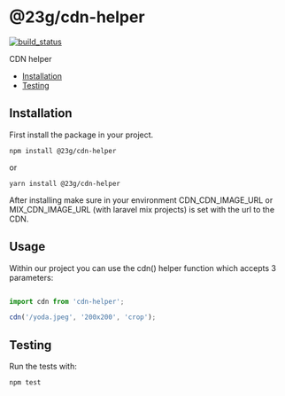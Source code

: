 # @23g/cdn-helper
[![build_status](https://api.travis-ci.org/23G/cdn-helper-js.svg?branch=master)](https://travis-ci.org/23G/cdn-helper-js)

CDN helper

- [Installation](#installation)
- [Testing](#testing)

## Installation

First install the package in your project.

`npm install @23g/cdn-helper`

or

`yarn install @23g/cdn-helper`


After installing make sure in your environment CDN_CDN_IMAGE_URL or MIX_CDN_IMAGE_URL (with laravel mix projects) is set with the url to the CDN.

## Usage

Within our project you can use the cdn() helper function which accepts 3 parameters:

```javascript

import cdn from 'cdn-helper';

cdn('/yoda.jpeg', '200x200', 'crop');

```
## Testing

Run the tests with:

``npm test``
